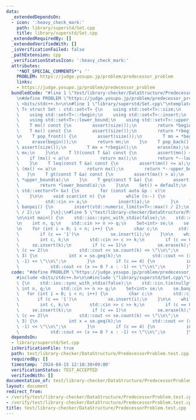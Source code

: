 ```yaml
---
data:
  _extendedDependsOn:
  - icon: ':heavy_check_mark:'
    path: library/superstd/Set.cpp
    title: library/superstd/Set.cpp
  _extendedRequiredBy: []
  _extendedVerifiedWith: []
  _isVerificationFailed: false
  _pathExtension: cpp
  _verificationStatusIcon: ':heavy_check_mark:'
  attributes:
    '*NOT_SPECIAL_COMMENTS*': ''
    PROBLEM: https://judge.yosupo.jp/problem/predecessor_problem
    links:
    - https://judge.yosupo.jp/problem/predecessor_problem
  bundledCode: "#line 1 \"test/library-checker/DataStructure/PredecessorProblem.test.cpp\"\
    \n#define PROBLEM \"https://judge.yosupo.jp/problem/predecessor_problem\"\n#include\
    \ <bits/stdc++.h>\n\n#line 1 \"library/superstd/Set.cpp\"\ntemplate <typename\
    \ T> struct Set : std::set<T> {\n    using std::set<T>::size;\n    using std::set<T>::begin;\n\
    \    using std::set<T>::rbegin;\n    using std::set<T>::insert;\n    using std::set<T>::erase;\n\
    \    using std::set<T>::lower_bound;\n    using std::set<T>::upper_bound;\n\n\
    \    T mn() const {\n        assert(size());\n        return *begin();\n    }\n\
    \    T mx() const {\n        assert(size());\n        return *rbegin();\n    }\n\
    \n    T pop_front() {\n        assert(size());\n        T mn = *begin();\n   \
    \     erase(begin());\n        return mn;\n    }\n    T pop_back() {\n       \
    \ assert(size());\n        T mx = *rbegin();\n        erase(mx);\n        return\
    \ mx;\n    }\n\n    T lt(const T &a) const {\n        assert(mn() < a);\n    \
    \    if (mx() < a)\n            return mx();\n        return *--lower_bound(a);\n\
    \    }\n    T leq(const T &a) const {\n        assert(mn() <= a);\n        if\
    \ (mx() <= a)\n            return mx();\n        return *--upper_bound(a);\n \
    \   }\n    T gt(const T &a) const {\n        assert(mx() > a);\n        return\
    \ *upper_bound(a);\n    }\n    T geq(const T &a) {\n        assert(mx() >= a);\n\
    \        return *lower_bound(a);\n    }\n\n    Set() = default;\n    Set(const\
    \ std::vector<T> &v) {\n        for (const auto &p : v)\n            insert(p);\n\
    \    }\n\n    void scan(int n) {\n        while (n--) {\n            T a;\n  \
    \          std::cin >> a;\n            insert(a);\n        }\n    }\n\n    void\
    \ banpei() {\n        insert(std::numeric_limits<T>::max() / 2);\n        insert(std::numeric_limits<T>::min()\
    \ / 2);\n    }\n};\n#line 5 \"test/library-checker/DataStructure/PredecessorProblem.test.cpp\"\
    \n\nint main() {\n    std::ios::sync_with_stdio(false);\n    std::cin.tie(nullptr);\n\
    \n    int n, q;\n    std::cin >> n >> q;\n    Set<int> se;\n    se.banpei();\n\
    \n    for (int i = 0; i < n; i++) {\n        char c;\n        std::cin >> c;\n\
    \        if (c == '1')\n            se.insert(i);\n    }\n\n    while (q--) {\n\
    \        int c, k;\n        std::cin >> c >> k;\n        if (c == 0)\n       \
    \     se.insert(k);\n        if (c == 1)\n            se.erase(k);\n        if\
    \ (c == 2)\n            std::cout << se.count(k) << \"\\n\";\n        if (c ==\
    \ 3) {\n            int x = se.geq(k);\n            std::cout << (x < n ? x :\
    \ -1) << \"\\n\";\n        }\n        if (c == 4) {\n            int x = se.leq(k);\n\
    \            std::cout << (x >= 0 ? x : -1) << \"\\n\";\n        }\n    }\n}\n"
  code: "#define PROBLEM \"https://judge.yosupo.jp/problem/predecessor_problem\"\n\
    #include <bits/stdc++.h>\n\n#include \"library/superstd/Set.cpp\"\n\nint main()\
    \ {\n    std::ios::sync_with_stdio(false);\n    std::cin.tie(nullptr);\n\n   \
    \ int n, q;\n    std::cin >> n >> q;\n    Set<int> se;\n    se.banpei();\n\n \
    \   for (int i = 0; i < n; i++) {\n        char c;\n        std::cin >> c;\n \
    \       if (c == '1')\n            se.insert(i);\n    }\n\n    while (q--) {\n\
    \        int c, k;\n        std::cin >> c >> k;\n        if (c == 0)\n       \
    \     se.insert(k);\n        if (c == 1)\n            se.erase(k);\n        if\
    \ (c == 2)\n            std::cout << se.count(k) << \"\\n\";\n        if (c ==\
    \ 3) {\n            int x = se.geq(k);\n            std::cout << (x < n ? x :\
    \ -1) << \"\\n\";\n        }\n        if (c == 4) {\n            int x = se.leq(k);\n\
    \            std::cout << (x >= 0 ? x : -1) << \"\\n\";\n        }\n    }\n}"
  dependsOn:
  - library/superstd/Set.cpp
  isVerificationFile: true
  path: test/library-checker/DataStructure/PredecessorProblem.test.cpp
  requiredBy: []
  timestamp: '2024-04-15 12:10:38+09:00'
  verificationStatus: TEST_ACCEPTED
  verifiedWith: []
documentation_of: test/library-checker/DataStructure/PredecessorProblem.test.cpp
layout: document
redirect_from:
- /verify/test/library-checker/DataStructure/PredecessorProblem.test.cpp
- /verify/test/library-checker/DataStructure/PredecessorProblem.test.cpp.html
title: test/library-checker/DataStructure/PredecessorProblem.test.cpp
---
```

